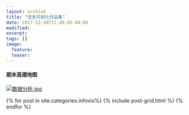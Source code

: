 ```yaml
---
layout: archive
title: "信息可视化作品集"
date: 2017-12-30T11:40:45-04:00
modified:
excerpt: 
tags: []
image: 
  feature: 
  teaser:
---
```

#### 期末高德地图
<a href="https://YouYou-Chen.github.io/infovis/b" target="_blank">![数据分析.jpg](https://i.loli.net/2018/01/23/5a67183406d0f.jpg)</a>
<div class="tiles">
{% for post in site.categories.infovis%}
  {% include post-grid.html %}
{% endfor %}
</div><!-- /.tiles 把所有categories 有 infovis 的列出来-->

